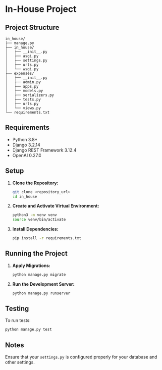 # In-House Project

## Project Structure

```
in_house/
├── manage.py
├── in_house/
│   ├── __init__.py
│   ├── asgi.py
│   ├── settings.py
│   ├── urls.py
│   └── wsgi.py
├── expenses/
│   ├── __init__.py
│   ├── admin.py
│   ├── apps.py
│   ├── models.py
│   ├── serializers.py
│   ├── tests.py
│   ├── urls.py
│   └── views.py
└── requirements.txt
```

## Requirements

- Python 3.8+
- Django 3.2.14
- Django REST Framework 3.12.4
- OpenAI 0.27.0

## Setup

1. **Clone the Repository:**

   ```sh
   git clone <repository_url>
   cd in_house
   ```

2. **Create and Activate Virtual Environment:**

   ```sh
   python3 -m venv venv
   source venv/bin/activate
   ```

3. **Install Dependencies:**

   ```sh
   pip install -r requirements.txt
   ```

## Running the Project

1. **Apply Migrations:**

   ```sh
   python manage.py migrate
   ```

2. **Run the Development Server:**

   ```sh
   python manage.py runserver
   ```

## Testing

To run tests:

```sh
python manage.py test
```

## Notes

Ensure that your `settings.py` is configured properly for your database and other settings.
